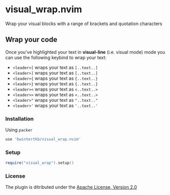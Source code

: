 # visual_wrap.nvim
Wrap your visual blocks with a range of brackets and quotation characters

## Wrap your code 
Once you've highlighted your text in **visual-line** (i.e. visual mode) mode you can use the following keybind to wrap your text:
- `<leader>[` wraps your text as `[..text..]`
- `<leader>]` wraps your text as `[..text..]`
- `<leader>{` wraps your text as `{..text..}`
- `<leader>}` wraps your text as `{..text..}`
- `<leader><` wraps your text as `<..text..>`
- `<leader>>` wraps your text as `<..text..>`
- `<leader>"` wraps your text as `"..text.."`
- `<leader>'` wraps your text as `'..text..'`

### Installation
Using `packer`
```lua
use 'bwintertkb/visual_wrap.nvim'
```
### Setup
```lua
require("visual_wrap").setup()
```
### License
The plugin is ditributed under the [Apache License, Version 2.0](https://opensource.org/licenses/Apache-2.0)
